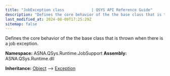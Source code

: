 ```yaml
---
title: "JobException class            | QSYS API Reference Guide"
description: "Defines the core behavior of the the base class that is thrown when there is a job exception. "
last_modified_at: 2024-08-09T17:25:29Z
sitemap: false
---
```


Defines the core behavior of the the base class that is thrown when there is a job exception.

**Namespace:** ASNA.QSys.Runtime.JobSupport
**Assembly:** ASNA.QSys.Runtime.dll

**Inheritance:** [Object](https://docs.microsoft.com/en-us/dotnet/api/system.object) --> [Exception](https://docs.microsoft.com/en-us/dotnet/api/system.exception)
<br>
<br>
